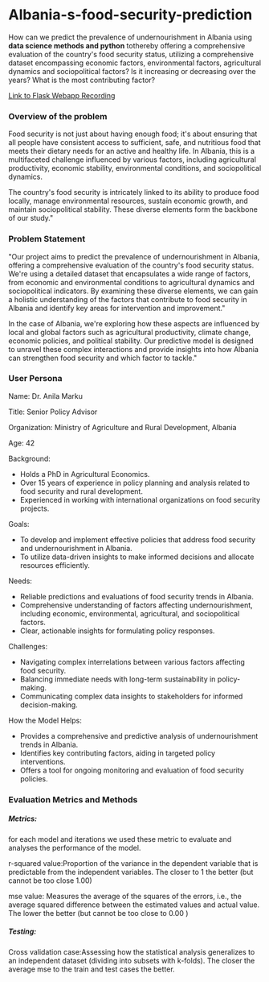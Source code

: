 # Albania-s-food-security-prediction
How can we predict the prevalence of undernourishment in Albania using **data science methods and python** tothereby offering a comprehensive evaluation of the country's food security status, utilizing a comprehensive dataset encompassing economic factors, environmental factors, agricultural dynamics and  sociopolitical factors? Is it increasing or decreasing over the years? What is the most contributing factor?

[Link to Flask Webapp Recording](https://drive.google.com/file/d/1IcME6_vEpnbaeEmcnvNBRS63GfM5NsQ1/view?usp=drive_link)

### Overview of the problem
Food security is not just about having enough food; it's about ensuring that all people have consistent access to sufficient, safe, and nutritious food that meets their dietary needs for an active and healthy life. In Albania, this is a multifaceted challenge influenced by various factors, including agricultural productivity, economic stability, environmental conditions, and sociopolitical dynamics.

The country's food security is intricately linked to its ability to produce food locally, manage environmental resources, sustain economic growth, and maintain sociopolitical stability. These diverse elements form the backbone of our study."

### Problem Statement
"Our project aims to predict the prevalence of undernourishment in Albania, offering a comprehensive evaluation of the country's food security status. We're using a detailed dataset that encapsulates a wide range of factors, from economic and environmental conditions to agricultural dynamics and sociopolitical indicators. By examining these diverse elements, we can gain a holistic understanding of the factors that contribute to food security in Albania and identify key areas for intervention and improvement."

In the case of Albania, we're exploring how these aspects are influenced by local and global factors such as agricultural productivity, climate change, economic policies, and political stability. Our predictive model is designed to unravel these complex interactions and provide insights into how Albania can strengthen food security and which factor to tackle."

### User Persona
Name: Dr. Anila Marku

Title: Senior Policy Advisor

Organization: Ministry of Agriculture and Rural Development, Albania

Age: 42

Background:

- Holds a PhD in Agricultural Economics.
- Over 15 years of experience in policy planning and analysis related to food security and rural development.
- Experienced in working with international organizations on food security projects.

Goals:

- To develop and implement effective policies that address food security and undernourishment in Albania.
- To utilize data-driven insights to make informed decisions and allocate resources efficiently.

Needs:

- Reliable predictions and evaluations of food security trends in Albania.
- Comprehensive understanding of factors affecting undernourishment, including economic, environmental, agricultural, and sociopolitical factors.
- Clear, actionable insights for formulating policy responses.

Challenges:

- Navigating complex interrelations between various factors affecting food security.
- Balancing immediate needs with long-term sustainability in policy-making.
- Communicating complex data insights to stakeholders for informed decision-making.

How the Model Helps:

- Provides a comprehensive and predictive analysis of undernourishment trends in Albania.
- Identifies key contributing factors, aiding in targeted policy interventions.
- Offers a tool for ongoing monitoring and evaluation of food security policies.

### Evaluation Metrics and Methods
##### Metrics:
for each model and iterations we used these metric to evaluate and analyses the performance of the model.

r-squared value:Proportion of the variance in the dependent variable that is predictable from the independent variables. The closer to 1 the better (but cannot be too close 1.00) 

mse value: Measures the average of the squares of the errors, i.e., the average squared difference between the estimated values and actual value. The lower the better (but cannot be too close to 0.00 )

##### Testing:

Cross validation case:Assessing how the statistical analysis generalizes to an independent dataset (dividing into subsets with k-folds). The closer the average mse to the train and test cases the better.


